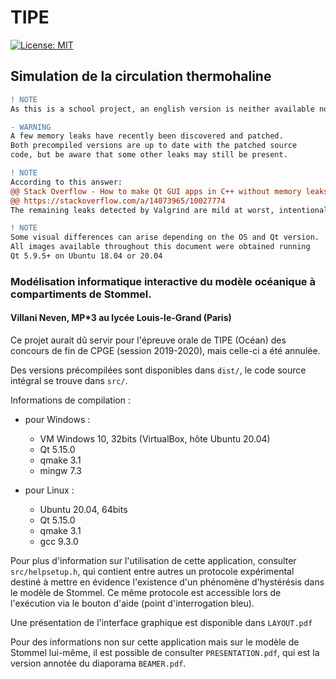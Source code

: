 # TIPE

[![License: MIT](https://img.shields.io/badge/License-MIT-yellow.svg)](https://opensource.org/licenses/MIT)

## Simulation de la circulation thermohaline

```diff
! NOTE
As this is a school project, an english version is neither available nor scheduled anytime soon. The code however is commented in english.
```

```diff
- WARNING
A few memory leaks have recently been discovered and patched.
Both precompiled versions are up to date with the patched source
code, but be aware that some other leaks may still be present.
```

```diff
! NOTE
According to this answer:
@@ Stack Overflow - How to make Qt GUI apps in C++ without memory leaks @@
@@ https://stackoverflow.com/a/14073965/10027774                        @@
The remaining leaks detected by Valgrind are mild at worst, intentional at best.
```

```diff
! NOTE
Some visual differences can arise depending on the OS and Qt version.
All images available throughout this document were obtained running
Qt 5.9.5+ on Ubuntu 18.04 or 20.04
```

### Modélisation informatique interactive du modèle océanique à compartiments de Stommel.

#### Villani Neven, MP*3 au lycée Louis-le-Grand (Paris)

Ce projet aurait dû servir pour l'épreuve orale de TIPE (Océan) des concours de fin de CPGE (session 2019-2020), mais celle-ci a été annulée.

Des versions précompilées sont disponibles dans `dist/`, le code source intégral se trouve dans `src/`.

Informations de compilation :
- pour Windows :
    - VM Windows 10, 32bits (VirtualBox, hôte Ubuntu 20.04)
    - Qt 5.15.0
    - qmake 3.1
    - mingw 7.3


- pour Linux :
    - Ubuntu 20.04, 64bits
    - Qt 5.15.0
    - qmake 3.1
    - gcc 9.3.0

Pour plus d'information sur l'utilisation de cette application, consulter `src/helpsetup.h`, qui contient entre autres un protocole expérimental destiné à mettre en évidence l'existence d'un phénomène d'hystérésis dans le modèle de Stommel. Ce même protocole est accessible lors de l'exécution via le bouton d'aide (point d'interrogation bleu).

Une présentation de l'interface graphique est disponible dans `LAYOUT.pdf`

Pour des informations non sur cette application mais sur le modèle de Stommel lui-même, il est possible de consulter `PRESENTATION.pdf`, qui est la version annotée du diaporama `BEAMER.pdf`.
